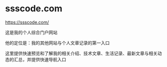# ssscode.com

<https://ssscode.com/>

这是我的个人综合门户网站

他的定位是：我的其他网站与个人文章记录的第一入口

这里提供快速预览和了解我的相关介绍、技术文章、生活记录、最新文章与相关动态的汇总，并提供快速导航入口
